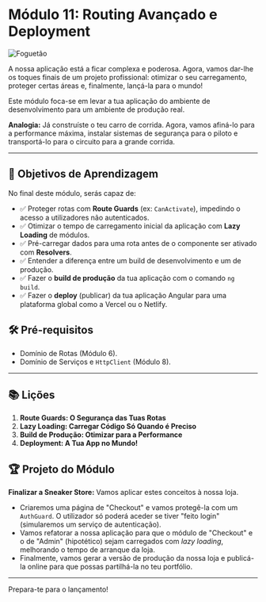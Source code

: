 # Módulo 11: Routing Avançado e Deployment

![Foguetão](https://media.giphy.com/media/v1.Y2lkPTc5MGI3NjExbWw5a2N5c3JqY254b250b294c251b294c251b294c251b294/mi6DsBqWEpGSs/giphy.gif)

A nossa aplicação está a ficar complexa e poderosa. Agora, vamos dar-lhe os toques finais de um projeto profissional: otimizar o seu carregamento, proteger certas áreas e, finalmente, lançá-la para o mundo!

Este módulo foca-se em levar a tua aplicação do ambiente de desenvolvimento para um ambiente de produção real.

**Analogia:** Já construíste o teu carro de corrida. Agora, vamos afiná-lo para a performance máxima, instalar sistemas de segurança para o piloto e transportá-lo para o circuito para a grande corrida.

---

## 🎯 Objetivos de Aprendizagem

No final deste módulo, serás capaz de:

- ✅ Proteger rotas com **Route Guards** (ex: `CanActivate`), impedindo o acesso a utilizadores não autenticados.
- ✅ Otimizar o tempo de carregamento inicial da aplicação com **Lazy Loading** de módulos.
- ✅ Pré-carregar dados para uma rota antes de o componente ser ativado com **Resolvers**.
- ✅ Entender a diferença entre um build de desenvolvimento e um de produção.
- ✅ Fazer o **build de produção** da tua aplicação com o comando `ng build`.
- ✅ Fazer o **deploy** (publicar) da tua aplicação Angular para uma plataforma global como a Vercel ou o Netlify.

## 🛠️ Pré-requisitos

- Domínio de Rotas (Módulo 6).
- Domínio de Serviços e `HttpClient` (Módulo 8).

---

## 📚 Lições

1.  **Route Guards: O Segurança das Tuas Rotas**
2.  **Lazy Loading: Carregar Código Só Quando é Preciso**
3.  **Build de Produção: Otimizar para a Performance**
4.  **Deployment: A Tua App no Mundo!**

## 🏆 Projeto do Módulo

**Finalizar a Sneaker Store:** Vamos aplicar estes conceitos à nossa loja.

-   Criaremos uma página de "Checkout" e vamos protegê-la com um `AuthGuard`. O utilizador só poderá aceder se tiver "feito login" (simularemos um serviço de autenticação).
-   Vamos refatorar a nossa aplicação para que o módulo de "Checkout" e o de "Admin" (hipotético) sejam carregados com *lazy loading*, melhorando o tempo de arranque da loja.
-   Finalmente, vamos gerar a versão de produção da nossa loja e publicá-la online para que possas partilhá-la no teu portfólio.

---

Prepara-te para o lançamento!